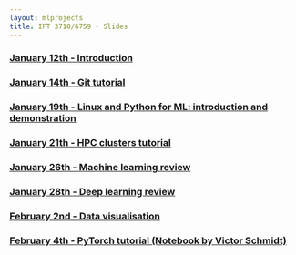 ```yaml
---
layout: mlprojects
title: IFT 3710/6759 - Slides
---
```


### [January 12th - Introduction](20220112-introduction)

### [January 14th - Git tutorial](20220114-git)

### [January 19th - Linux and Python for ML: introduction and demonstration](20220119-linux-python)

### [January 21th - HPC clusters tutorial](20220121-cluster)

### [January 26th - Machine learning review](20220126-ml)

### [January 28th - Deep learning review](20220128-dl)

### [February 2nd - Data visualisation](20220202-dataviz)

### [February 4th - PyTorch tutorial (Notebook by Victor Schmidt)](https://github.com/vict0rsch/pytorch-tutorial/blob/main/learn_pytorch.ipynb)
